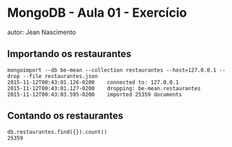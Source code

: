 # MongoDB - Aula 01 - Exercício
autor: Jean Nascimento

## Importando os restaurantes

```
mongoimport --db be-mean --collection restaurantes --host=127.0.0.1 --drop --file restaurantes.json
2015-11-12T00:43:01.126-0200	connected to: 127.0.0.1
2015-11-12T00:43:01.127-0200	dropping: be-mean.restaurantes
2015-11-12T00:43:03.595-0200	imported 25359 documents

```

## Contando os restaurantes

```
db.restaurantes.find({}).count()
25359
```
